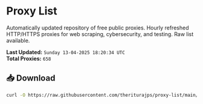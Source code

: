 # Proxy List

Automatically updated repository of free public proxies. Hourly refreshed HTTP/HTTPS proxies for web scraping, cybersecurity, and testing. Raw list available.

**Last Updated:** `Sunday 13-04-2025 18:20:34 UTC`  
**Total Proxies:** `658`

## 📥 Download
```bash
curl -O https://raw.githubusercontent.com/theriturajps/proxy-list/main/proxies.txt
